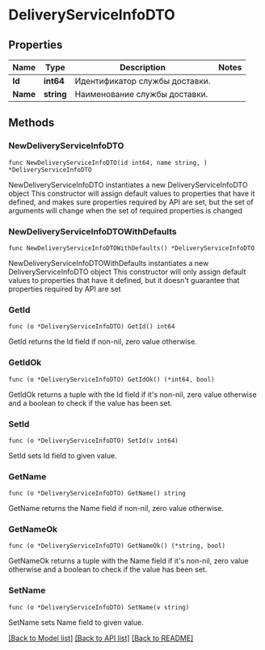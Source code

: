 # DeliveryServiceInfoDTO

## Properties

Name | Type | Description | Notes
------------ | ------------- | ------------- | -------------
**Id** | **int64** | Идентификатор службы доставки. | 
**Name** | **string** | Наименование службы доставки. | 

## Methods

### NewDeliveryServiceInfoDTO

`func NewDeliveryServiceInfoDTO(id int64, name string, ) *DeliveryServiceInfoDTO`

NewDeliveryServiceInfoDTO instantiates a new DeliveryServiceInfoDTO object
This constructor will assign default values to properties that have it defined,
and makes sure properties required by API are set, but the set of arguments
will change when the set of required properties is changed

### NewDeliveryServiceInfoDTOWithDefaults

`func NewDeliveryServiceInfoDTOWithDefaults() *DeliveryServiceInfoDTO`

NewDeliveryServiceInfoDTOWithDefaults instantiates a new DeliveryServiceInfoDTO object
This constructor will only assign default values to properties that have it defined,
but it doesn't guarantee that properties required by API are set

### GetId

`func (o *DeliveryServiceInfoDTO) GetId() int64`

GetId returns the Id field if non-nil, zero value otherwise.

### GetIdOk

`func (o *DeliveryServiceInfoDTO) GetIdOk() (*int64, bool)`

GetIdOk returns a tuple with the Id field if it's non-nil, zero value otherwise
and a boolean to check if the value has been set.

### SetId

`func (o *DeliveryServiceInfoDTO) SetId(v int64)`

SetId sets Id field to given value.


### GetName

`func (o *DeliveryServiceInfoDTO) GetName() string`

GetName returns the Name field if non-nil, zero value otherwise.

### GetNameOk

`func (o *DeliveryServiceInfoDTO) GetNameOk() (*string, bool)`

GetNameOk returns a tuple with the Name field if it's non-nil, zero value otherwise
and a boolean to check if the value has been set.

### SetName

`func (o *DeliveryServiceInfoDTO) SetName(v string)`

SetName sets Name field to given value.



[[Back to Model list]](../README.md#documentation-for-models) [[Back to API list]](../README.md#documentation-for-api-endpoints) [[Back to README]](../README.md)


